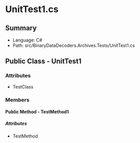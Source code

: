 ﻿# UnitTest1.cs

## Summary

* Language: C#
* Path: src/BinaryDataDecoders.Archives.Tests/UnitTest1.cs

## Public Class - UnitTest1

### Attributes

 - TestClass

### Members

#### Public Method - TestMethod1

##### Attributes

 - TestMethod



